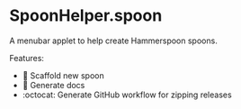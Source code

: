 # SpoonHelper.spoon

A menubar applet to help create Hammerspoon spoons.

Features:
- :hammer: Scaffold new spoon
- :page_with_curl: Generate docs
- :octocat: Generate GitHub workflow for zipping releases